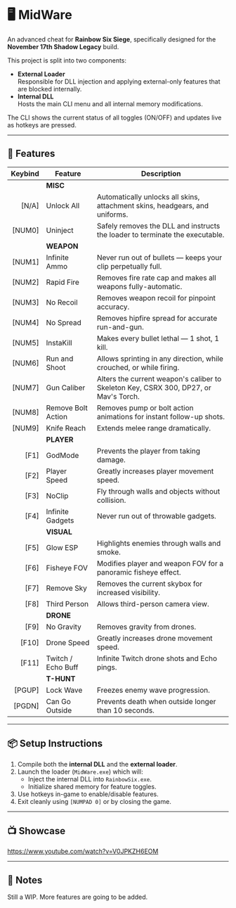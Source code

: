 # 🖥️ MidWare

An advanced cheat for **Rainbow Six Siege**, specifically designed for the **November 17th Shadow Legacy** build.

This project is split into two components:

- **External Loader**  
  Responsible for DLL injection and applying external-only features that are blocked internally.
- **Internal DLL**  
  Hosts the main CLI menu and all internal memory modifications.

The CLI shows the current status of all toggles (ON/OFF) and updates live as hotkeys are pressed.

---

## 🔧 Features

| Keybind | Feature                 | Description                                                                                   |
|--------:|-------------------------|-----------------------------------------------------------------------------------------------|
|         | **MISC**                |                                                                                               |
| [N/A]   | Unlock All              | Automatically unlocks all skins, attachment skins, headgears, and uniforms.                   |
| [NUM0]  | Uninject                | Safely removes the DLL and instructs the loader to terminate the executable.                  |
|         | **WEAPON**              |                                                                                               |
| [NUM1]  | Infinite Ammo           | Never run out of bullets — keeps your clip perpetually full.                                  |
| [NUM2]  | Rapid Fire              | Removes fire rate cap and makes all weapons fully-automatic.                                  |
| [NUM3]  | No Recoil               | Removes weapon recoil for pinpoint accuracy.                                                  |
| [NUM4]  | No Spread               | Removes hipfire spread for accurate run-and-gun.                                              |
| [NUM5]  | InstaKill               | Makes every bullet lethal — 1 shot, 1 kill.                                                   |
| [NUM6]  | Run and Shoot           | Allows sprinting in any direction, while crouched, or while firing.                           |
| [NUM7]  | Gun Caliber             | Alters the current weapon's caliber to Skeleton Key, CSRX 300, DP27, or Mav's Torch.          |
| [NUM8]  | Remove Bolt Action      | Removes pump or bolt action animations for instant follow-up shots.                           |
| [NUM9]  | Knife Reach             | Extends melee range dramatically.                                                             |
|         | **PLAYER**              |                                                                                               |
| [F1]    | GodMode                 | Prevents the player from taking damage.                                                       |
| [F2]    | Player Speed            | Greatly increases player movement speed.                                                      |
| [F3]    | NoClip                  | Fly through walls and objects without collision.                                              |
| [F4]    | Infinite Gadgets        | Never run out of throwable gadgets.                                                           |
|         | **VISUAL**              |                                                                                               |
| [F5]    | Glow ESP                | Highlights enemies through walls and smoke.                                                   |
| [F6]    | Fisheye FOV             | Modifies player and weapon FOV for a panoramic fisheye effect.                                |
| [F7]    | Remove Sky              | Removes the current skybox for increased visibility.                                          |
| [F8]    | Third Person            | Allows third-person camera view.                                                              |
|         | **DRONE**               |                                                                                               |
| [F9]    | No Gravity              | Removes gravity from drones.                                                                  |
| [F10]   | Drone Speed             | Greatly increases drone movement speed.                                                       |
| [F11]   | Twitch / Echo Buff      | Infinite Twitch drone shots and Echo pings.                                                   |
|         | **T-HUNT**              |                                                                                               |
| [PGUP]  | Lock Wave               | Freezes enemy wave progression.                                                               |
| [PGDN]  | Can Go Outside          | Prevents death when outside longer than 10 seconds.                                           |

---

## 📦 Setup Instructions

1. Compile both the **internal DLL** and the **external loader**.
2. Launch the loader (`MidWare.exe`) which will:
   - Inject the internal DLL into `RainbowSix.exe`.
   - Initialize shared memory for feature toggles.
3. Use hotkeys in-game to enable/disable features.
4. Exit cleanly using `[NUMPAD 0]` or by closing the game.

---

## 📺 Showcase

https://www.youtube.com/watch?v=V0JPKZH6EOM

---

## 📝 Notes

Still a WIP. More features are going to be added.
